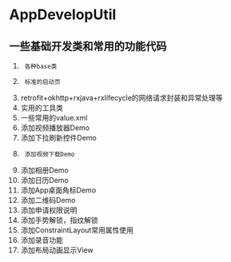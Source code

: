 # AppDevelopUtil
## 一些基础开发类和常用的功能代码
1.      各种base类
2.      标准的启动页
3.    retrofit+okhttp+rxjava+rxlifecycle的网络请求封装和异常处理等
4.   实用的工具类
5.   一些常用的value.xml
6.   添加视频播放器Demo
7.   添加下拉刷新控件Demo
8.      添加视频下载Demo
9.  添加相册Demo
10. 添加日历Demo
11. 添加App桌面角标Demo
12. 添加二维码Demo
13. 添加申请权限说明
14. 添加手势解锁，指纹解锁
15. 添加ConstraintLayout常用属性使用
16. 添加录音功能
17. 添加布局动画显示View

